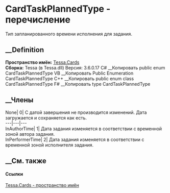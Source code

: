 # CardTaskPlannedType - перечисление
Тип запланированного времени исполнения для задания.
## __Definition
 **Пространство имён:** [Tessa.Cards](N_Tessa_Cards.htm)  
 **Сборка:** Tessa (в Tessa.dll) Версия: 3.6.0.17
C# __Копировать
     public enum CardTaskPlannedType
VB __Копировать
     Public Enumeration CardTaskPlannedType
C++ __Копировать
     public enum class CardTaskPlannedType
F# __Копировать
     type CardTaskPlannedType
##  __Члены
None| 0|  С датой завершения не производится изменений. Дата загружается и
сохраняется как есть.  
---|---|---  
InAuthorTime| 1|  Дата задания изменяется в соответствии с временной зоной
автора задания.  
InPerformerTime| 2|  Дата задания изменяется в соответствии с временной зоной
исполнителя задания.  
## __См. также
#### Ссылки
[Tessa.Cards - пространство имён](N_Tessa_Cards.htm)
